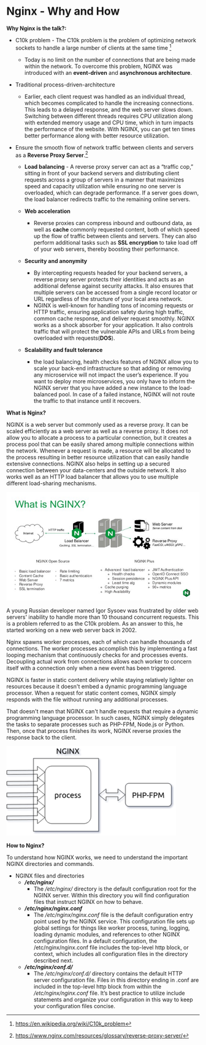# Nginx - Why and How
**Why Nginx is the talk?:**

* C10k problem - The C10k problem is the problem of optimizing network sockets to handle a large number of clients at the same time [^1]
  * Today is no limit on the number of connections that are being made within the network. To overcome this problem, NGINX was introduced with an **event-driven** and **asynchronous architecture**.

* Traditional process-driven-architecture
  * Earlier, each client request was handled as an individual thread, which becomes complicated to handle the increasing connections. This leads to a delayed response, and the web server slows down. Switching between different threads requires CPU utilization along with extended memory usage and CPU time, which in turn impacts the performance of the website. With NGINX, you can get ten times better performance along with better resource utilization.
 
* Ensure the smooth flow of network traffic between clients and servers as a **Reverse Proxy Server**.[^2]
  * **Load balancing** - A reverse proxy server can act as a “traffic cop,” sitting in front of your backend servers and distributing client requests across a group of servers in a manner that maximizes speed and capacity utilization while ensuring no one server is overloaded, which can degrade performance. If a server goes down, the load balancer redirects traffic to the remaining online servers.
  * **Web acceleration**
    * Reverse proxies can compress inbound and outbound data, as well as **cache** commonly requested content, both of which speed up the flow of traffic between clients and servers. They can also perform additional tasks such as **SSL encryption** to take load off of your web servers, thereby boosting their performance.
    
  * **Security and anonymity**
    * By intercepting requests headed for your backend servers, a reverse proxy server protects their identities and acts as an additional defense against security attacks. It also ensures that multiple servers can be accessed from a single record locator or URL regardless of the structure of your local area network. 
    *  NGINX is well-known for handling tons of incoming requests or HTTP traffic, ensuring application safety during high traffic, common cache response, and deliver request smoothly. NGINX works as a shock absorber for your application. It also controls traffic that will protect the vulnerable APIs and URLs from being overloaded with requests(**DOS**).
  * **Scalability and fault tolerance** 
    * the load balancing, health checks features of NGINX allow you to scale your back-end infrastructure so that adding or removing any microservice will not impact the user’s experience. If you want to deploy more microservices, you only have to inform the NGINX server that you have added a new instance to the load-balanced pool. In case of a failed instance, NGINX will not route the traffic to that instance until it recovers.

**What is Nginx?** 

NGINX is a web server but commonly used as a reverse proxy. It can be scaled efficiently as a web server as well as a reverse proxy. It does not allow you to allocate a process to a particular connection, but it creates a process pool that can be easily shared among multiple connections within the network. Whenever a request is made, a resource will be allocated to the process resulting in better resource utilization that can easily handle extensive connections.
NGINX also helps in setting up a secured connection between your data-centers and the outside network. It also works well as an HTTP load balancer that allows you to use multiple different load-sharing mechanisms. 

![alt text](./res/images/0_m_Rey9rU_HIi674J.jpg)

A young Russian developer named Igor Sysoev was frustrated by older web servers' inability to handle more than 10 thousand concurrent requests. This is a problem referred to as the C10k problem. As an answer to this, he started working on a new web server back in 2002.

Nginx spawns worker processes, each of which can handle thousands of connections. The worker processes accomplish this by implementing a fast looping mechanism that continuously checks for and processes events. Decoupling actual work from connections allows each worker to concern itself with a connection only when a new event has been triggered.

NGINX is faster in static content delivery while staying relatively lighter on resources because it doesn't embed a dynamic programming language processor. When a request for static content comes, NGINX simply responds with the file without running any additional processes.

That doesn't mean that NGINX can't handle requests that require a dynamic programming language processor. In such cases, NGINX simply delegates the tasks to separate processes such as PHP-FPM, Node.js or Python. Then, once that process finishes its work, NGINX reverse proxies the response back to the client.

![alt text](./res/images/_nT7rcdjG.png)

**How to Nginx?** 

To understand how NGINX works, we need to understand the important NGINX directories and commands.

* NGINX files and directories
  * **_/etc/nginx/_**
    * The _/etc/nginx/_ directory is the default configuration root for the NGINX server. Within this directory you will find configuration files that instruct NGINX on how to behave.
  * **_/etc/nginx/nginx.conf_**
    * The _/etc/nginx/nginx.conf_ file is the default configuration entry point used by the NGINX service. This configuration file sets up global settings for things like worker process, tuning, logging, loading dynamic modules, and references to other NGINX configuration files. In a default configuration, the /etc/nginx/nginx.conf file includes the top-level http block, or context, which includes all configuration files in the directory described next.
  * **_/etc/nginx/conf.d/_**
    * The _/etc/nginx/conf.d/_ directory contains the default HTTP server configuration file. Files in this directory ending in .conf are included in the top-level http block from within the _/etc/nginx/nginx.conf_ file. It’s best practice to utilize include statements and organize your configuration in this way to keep your configuration files concise.
  

[^1]: https://en.wikipedia.org/wiki/C10k_problem
[^2]: https://www.nginx.com/resources/glossary/reverse-proxy-server/